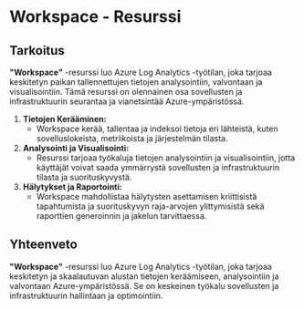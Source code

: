 # Workspace - Resurssi
## Tarkoitus
**"Workspace"** -resurssi luo Azure Log Analytics -työtilan, joka tarjoaa keskitetyn paikan tallennettujen tietojen analysointiin, valvontaan ja visualisointiin. Tämä resurssi on olennainen osa sovellusten ja infrastruktuurin seurantaa ja vianetsintää Azure-ympäristössä.

1. **Tietojen Kerääminen:**
    * Workspace kerää, tallentaa ja indeksoi tietoja eri lähteistä, kuten sovelluslokeista, metriikoista ja järjestelmän tilasta.
2. **Analysointi ja Visualisointi:**
    * Resurssi tarjoaa työkaluja tietojen analysointiin ja visualisointiin, jotta käyttäjät voivat saada ymmärrystä sovellusten ja infrastruktuurin tilasta ja suorituskyvystä.
3. **Hälytykset ja Raportointi:**
    * Workspace mahdollistaa hälytysten asettamisen kriittisistä tapahtumista ja suorituskyvyn raja-arvojen ylittymisistä sekä raporttien generoinnin ja jakelun tarvittaessa.

## Yhteenveto
**"Workspace"** -resurssi luo Azure Log Analytics -työtilan, joka tarjoaa keskitetyn ja skaalautuvan alustan tietojen keräämiseen, analysointiin ja valvontaan Azure-ympäristössä. Se on keskeinen työkalu sovellusten ja infrastruktuurin hallintaan ja optimointiin.